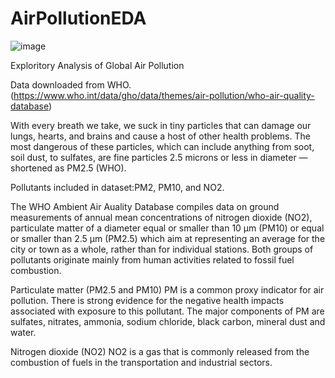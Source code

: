 # AirPollutionEDA


![image](https://github.com/ToriiX/AirPollutionEDA/assets/156717220/fde9254c-1d1e-4aa5-9f79-81cfae3c2b38)



Exploritory Analysis of Global Air Pollution

Data downloaded from WHO. (https://www.who.int/data/gho/data/themes/air-pollution/who-air-quality-database)

With every breath we take, we suck in tiny particles that can damage our lungs, hearts, and brains and cause a host of other health problems. The most dangerous of these particles, which can include anything from soot, soil dust, to sulfates, are fine particles 2.5 microns or less in diameter —shortened as PM2.5 (WHO).

Pollutants included in dataset:PM2, PM10, and NO2.

The WHO Ambient Air Auality Database compiles data on ground measurements of annual mean concentrations of nitrogen dioxide (NO2), particulate matter of a diameter equal or smaller than 10 μm (PM10) or equal or smaller than 2.5 μm (PM2.5) which aim at representing an average for the city or town as a whole, rather than for individual stations. Both groups of pollutants originate mainly from human activities related to fossil fuel combustion.

Particulate matter (PM2.5 and PM10) PM is a common proxy indicator for air pollution. There is strong evidence for the negative health impacts associated with exposure to this pollutant. The major components of PM are sulfates, nitrates, ammonia, sodium chloride, black carbon, mineral dust and water.

Nitrogen dioxide (NO2) NO2 is a gas that is commonly released from the combustion of fuels in the transportation and industrial sectors.
